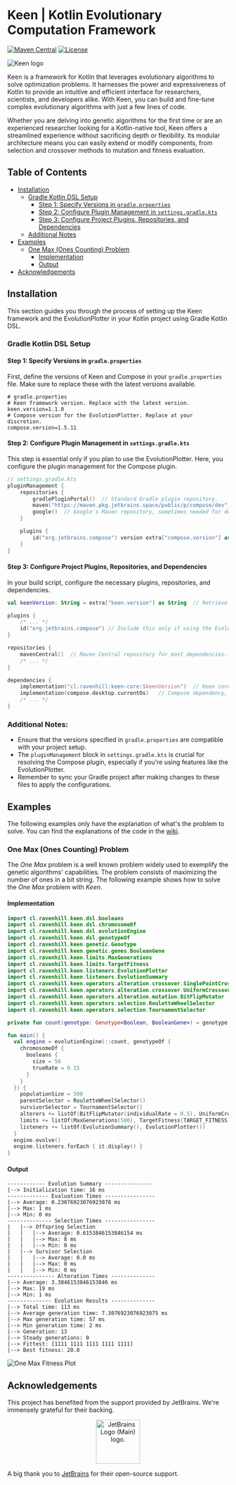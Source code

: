 # Keen | Kotlin Evolutionary Computation Framework

[![Maven Central](https://img.shields.io/maven-central/v/cl.ravenhill/keen-core.svg)](https://search.maven.org/artifact/cl.ravenhill/keen-core)
[![License](https://img.shields.io/badge/License-BSD_2--Clause-orange.svg)](https://opensource.org/licenses/BSD-2-Clause)

![Keen logo](logos/TransparentBg.png)

Keen is a framework for Kotlin that leverages evolutionary algorithms to solve optimization problems.
It harnesses the power and expressiveness of Kotlin to provide an intuitive and efficient interface for researchers,
scientists, and developers alike.
With Keen, you can build and fine-tune complex evolutionary algorithms with just a few lines of code.

Whether you are delving into genetic algorithms for the first time or are an experienced researcher looking for a 
Kotlin-native tool, Keen offers a streamlined experience without sacrificing depth or flexibility. Its modular
architecture means you can easily extend or modify components, from selection and crossover methods to mutation and 
fitness evaluation.

## Table of Contents

- [Installation](#installation)
  - [Gradle Kotlin DSL Setup](#gradle-kotlin-dsl-setup)
    - [Step 1: Specify Versions in `gradle.properties`](#step-1-specify-versions-in-gradleproperties)
    - [Step 2: Configure Plugin Management in `settings.gradle.kts`](#step-2-configure-plugin-management-in-settingsgradlekts)
    - [Step 3: Configure Project Plugins, Repositories, and Dependencies](#step-3-configure-project-plugins-repositories-and-dependencies)
  - [Additional Notes](#additional-notes)
- [Examples](#examples)
  - [One Max (Ones Counting) Problem](#one-max-ones-counting-problem)
    - [Implementation](#implementation)
    - [Output](#output)
- [Acknowledgements](#acknowledgements)

## Installation

This section guides you through the process of setting up the Keen framework and the EvolutionPlotter in your Kotlin 
project using Gradle Kotlin DSL.

### Gradle Kotlin DSL Setup

#### Step 1: Specify Versions in `gradle.properties`
First, define the versions of Keen and Compose in your `gradle.properties` file. Make sure to replace these with the 
latest versions available.

```
# gradle.properties
# Keen framework version. Replace with the latest version.
keen.version=1.1.0
# Compose version for the EvolutionPlotter. Replace at your discretion.
compose.version=1.5.11
```

#### Step 2: Configure Plugin Management in `settings.gradle.kts`
This step is essential only if you plan to use the EvolutionPlotter. Here, you configure the plugin management for the
Compose plugin.

```kotlin
// settings.gradle.kts
pluginManagement {
    repositories {
        gradlePluginPortal()  // Standard Gradle plugin repository.
        maven("https://maven.pkg.jetbrains.space/public/p/compose/dev")  // Repository for JetBrains Compose.
        google()  // Google's Maven repository, sometimes needed for dependencies.
    }

    plugins {
        id("org.jetbrains.compose") version extra["compose.version"] as String  // Apply the Compose plugin with the specified version.
    }
}
```

#### Step 3: Configure Project Plugins, Repositories, and Dependencies
In your build script, configure the necessary plugins, repositories, and dependencies.

```kotlin
val keenVersion: String = extra["keen.version"] as String  // Retrieve the Keen version defined earlier.

plugins {
    /* ... */
    id("org.jetbrains.compose") // Include this only if using the EvolutionPlotter.
}

repositories {
    mavenCentral()  // Maven Central repository for most dependencies.
    /* ... */
}

dependencies {
    implementation("cl.ravenhill:keen-core:$keenVersion")  // Keen core library dependency.
    implementation(compose.desktop.currentOs)   // Compose dependency, required for the EvolutionPlotter.
    /* ... */
}
```

### Additional Notes:
- Ensure that the versions specified in `gradle.properties` are compatible with your project setup.
- The `pluginManagement` block in `settings.gradle.kts` is crucial for resolving the Compose plugin, especially if 
  you're using features like the EvolutionPlotter.
- Remember to sync your Gradle project after making changes to these files to apply the configurations.

## Examples

The following examples only have the explanation of what's the problem to solve.
You can find the explanations of the code in the [wiki](https://github.com/r8vnhill/keen/wiki).

### One Max (Ones Counting) Problem

The _One Max_ problem is a well known problem widely used to exemplify the genetic algorithms'
capabilities.
The problem consists of maximizing the number of ones in a bit string.
The following example shows how to solve the _One Max_ problem with _Keen_.

#### Implementation

```kotlin
import cl.ravenhill.keen.dsl.booleans
import cl.ravenhill.keen.dsl.chromosomeOf
import cl.ravenhill.keen.dsl.evolutionEngine
import cl.ravenhill.keen.dsl.genotypeOf
import cl.ravenhill.keen.genetic.Genotype
import cl.ravenhill.keen.genetic.genes.BooleanGene
import cl.ravenhill.keen.limits.MaxGenerations
import cl.ravenhill.keen.limits.TargetFitness
import cl.ravenhill.keen.listeners.EvolutionPlotter
import cl.ravenhill.keen.listeners.EvolutionSummary
import cl.ravenhill.keen.operators.alteration.crossover.SinglePointCrossover
import cl.ravenhill.keen.operators.alteration.crossover.UniformCrossover
import cl.ravenhill.keen.operators.alteration.mutation.BitFlipMutator
import cl.ravenhill.keen.operators.selection.RouletteWheelSelector
import cl.ravenhill.keen.operators.selection.TournamentSelector

private fun count(genotype: Genotype<Boolean, BooleanGene>) = genotype.flatten().count { it }.toDouble()

fun main() {
  val engine = evolutionEngine(::count, genotypeOf {
    chromosomeOf {
      booleans {
        size = 50
        trueRate = 0.15
      }
    }
  }) {
    populationSize = 500
    parentSelector = RouletteWheelSelector()
    survivorSelector = TournamentSelector()
    alterers += listOf(BitFlipMutator(individualRate = 0.5), UniformCrossover(chromosomeRate = 0.6))
    limits += listOf(MaxGenerations(500), TargetFitness(TARGET_FITNESS))
    listeners += listOf(EvolutionSummary(), EvolutionPlotter())
  }
  engine.evolve()
  engine.listeners.forEach { it.display() }
}

```

#### Output

```text
------------ Evolution Summary ---------------
|--> Initialization time: 16 ms
------------- Evaluation Times ----------------
|--> Average: 0.23076923076923078 ms
|--> Max: 1 ms
|--> Min: 0 ms
-------------- Selection Times ----------------
|   |--> Offspring Selection
|   |   |--> Average: 0.6153846153846154 ms
|   |   |--> Max: 8 ms
|   |   |--> Min: 0 ms
|   |--> Survivor Selection
|   |   |--> Average: 0.0 ms
|   |   |--> Max: 0 ms
|   |   |--> Min: 0 ms
--------------- Alteration Times --------------
|--> Average: 3.3846153846153846 ms
|--> Max: 19 ms
|--> Min: 1 ms
-------------- Evolution Results --------------
|--> Total time: 113 ms
|--> Average generation time: 7.3076923076923075 ms
|--> Max generation time: 57 ms
|--> Min generation time: 2 ms
|--> Generation: 13
|--> Steady generations: 0
|--> Fittest: [1111 1111 1111 1111 1111]
|--> Best fitness: 20.0
```

![One Max Fitness Plot](docs/onemax.png)

## Acknowledgements

This project has benefited from the support provided by JetBrains. We're immensely grateful for their backing.

<div style="text-align: center;">
<img src="https://resources.jetbrains.com/storage/products/company/brand/logos/jb_beam.png" alt="JetBrains Logo (Main) logo." width="100">
</div>

A big thank you to [JetBrains](https://jb.gg/OpenSourceSupport) for their open-source support.

